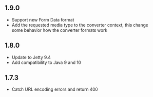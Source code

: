 ## 1.9.0

* Support new Form Data format
* Add the requested media type to the converter context, this change some behavior how the converter formats work

## 1.8.0

* Update to Jetty 9.4
* Add compatibility to Java 9 and 10

## 1.7.3

* Catch URL encoding errors and return 400
